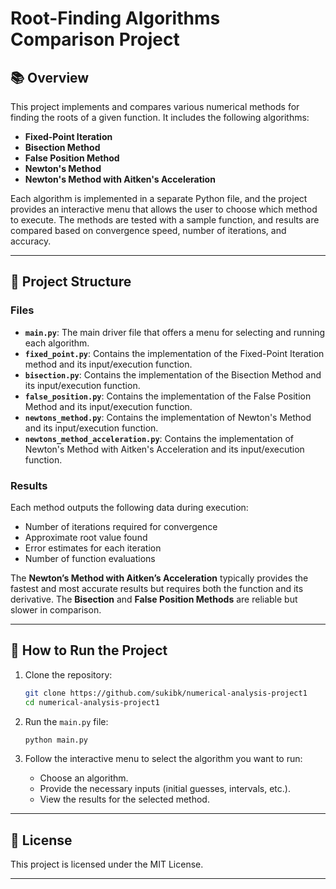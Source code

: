 # Root-Finding Algorithms Comparison Project

## 📚 Overview
This project implements and compares various numerical methods for finding the roots of a given function. It includes the following algorithms:

- **Fixed-Point Iteration**
- **Bisection Method**
- **False Position Method**
- **Newton's Method**
- **Newton's Method with Aitken's Acceleration**

Each algorithm is implemented in a separate Python file, and the project provides an interactive menu that allows the user to choose which method to execute. The methods are tested with a sample function, and results are compared based on convergence speed, number of iterations, and accuracy.

---

## 📁 Project Structure

### Files
- **`main.py`**: The main driver file that offers a menu for selecting and running each algorithm.
- **`fixed_point.py`**: Contains the implementation of the Fixed-Point Iteration method and its input/execution function.
- **`bisection.py`**: Contains the implementation of the Bisection Method and its input/execution function.
- **`false_position.py`**: Contains the implementation of the False Position Method and its input/execution function.
- **`newtons_method.py`**: Contains the implementation of Newton's Method and its input/execution function.
- **`newtons_method_acceleration.py`**: Contains the implementation of Newton's Method with Aitken's Acceleration and its input/execution function.

### Results
Each method outputs the following data during execution:
- Number of iterations required for convergence
- Approximate root value found
- Error estimates for each iteration
- Number of function evaluations

The **Newton’s Method with Aitken’s Acceleration** typically provides the fastest and most accurate results but requires both the function and its derivative. The **Bisection** and **False Position Methods** are reliable but slower in comparison.

---

## 🚀 How to Run the Project

1. Clone the repository:
   ```bash
   git clone https://github.com/sukibk/numerical-analysis-project1
   cd numerical-analysis-project1
   ```

2. Run the `main.py` file:
   ```bash
   python main.py
   ```

3. Follow the interactive menu to select the algorithm you want to run:
   - Choose an algorithm.
   - Provide the necessary inputs (initial guesses, intervals, etc.).
   - View the results for the selected method.

---

## 📝 License
This project is licensed under the MIT License.

---
